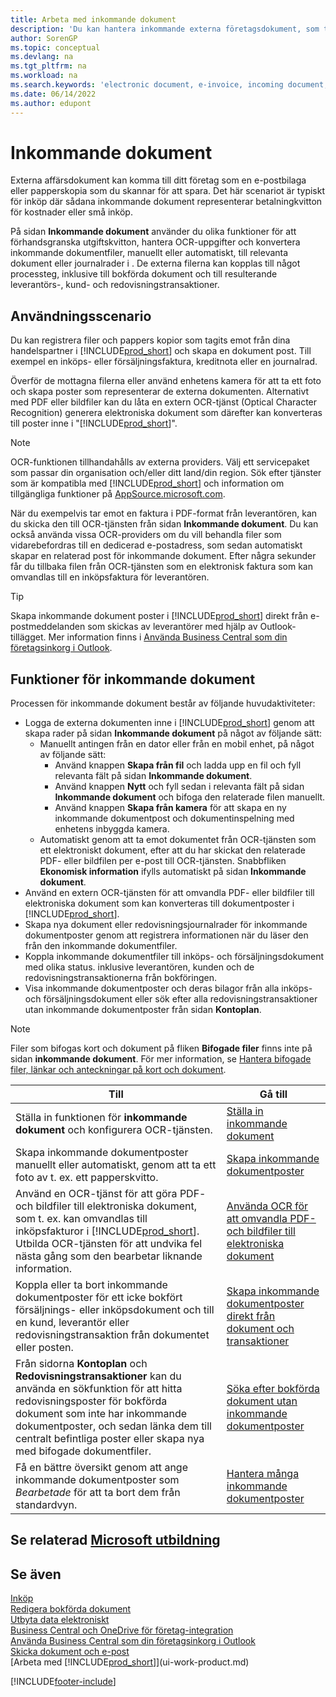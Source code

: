 ```yaml
---
title: Arbeta med inkommande dokument
description: 'Du kan hantera inkommande externa företagsdokument, som till exempel betalningsinleveranser eller PDF-filer, hantera OCR-uppgifter och konvertera filer till elektroniska dokument och poster.'
author: SorenGP
ms.topic: conceptual
ms.devlang: na
ms.tgt_pltfrm: na
ms.workload: na
ms.search.keywords: 'electronic document, e-invoice, incoming document, OCR, ecommerce, document exchange, import invoice'
ms.date: 06/14/2022
ms.author: edupont
---
```

# <a name="incoming-documents"></a><a name="incoming-documents"></a>Inkommande dokument

Externa affärsdokument kan komma till ditt företag som en e-postbilaga eller papperskopia som du skannar för att spara. Det här scenariot är typiskt för inköp där sådana inkommande dokument representerar betalningkvitton för kostnader eller små inköp.

På sidan **Inkommande dokument** använder du olika funktioner för att förhandsgranska utgiftskvitton, hantera OCR-uppgifter och konvertera inkommande dokumentfiler, manuellt eller automatiskt, till relevanta dokument eller journalrader i . De externa filerna kan kopplas till något processteg, inklusive till bokförda dokument och till resulterande leverantörs-, kund- och redovisningstransaktioner.

## <a name="usage-scenario"></a><a name="usage-scenario"></a>Användningsscenario

Du kan registrera filer och pappers kopior som tagits emot från dina handelspartner i [!INCLUDE[prod_short](includes/prod_short.md)] och skapa en dokument post. Till exempel en inköps- eller försäljningsfaktura, kreditnota eller en journalrad.

Överför de mottagna filerna eller använd enhetens kamera för att ta ett foto och skapa poster som representerar de externa dokumenten. Alternativt med PDF eller bildfiler kan du låta en extern OCR-tjänst (Optical Character Recognition) generera elektroniska dokument som därefter kan konverteras till poster inne i "[!INCLUDE[prod_short](includes/prod_short.md)]".

> [!NOTE]
> OCR-funktionen tillhandahålls av externa providers. Välj ett servicepaket som passar din organisation och/eller ditt land/din region. Sök efter tjänster som är kompatibla med [!INCLUDE[prod_short](includes/prod_short.md)] och information om tillgängliga funktioner på [AppSource.microsoft.com](https://go.microsoft.com/fwlink/?linkid=2081646).

När du exempelvis tar emot en faktura i PDF-format från leverantören, kan du skicka den till OCR-tjänsten från sidan **Inkommande dokument**. Du kan också använda vissa OCR-providers om du vill behandla filer som vidarebefordras till en dedicerad e-postadress, som sedan automatiskt skapar en relaterad post för inkommande dokument. Efter några sekunder får du tillbaka filen från OCR-tjänsten som en elektronisk faktura som kan omvandlas till en inköpsfaktura för leverantören.

> [!TIP]
> Skapa inkommande dokument poster i [!INCLUDE[prod_short](includes/prod_short.md)] direkt från e-postmeddelanden som skickas av leverantörer med hjälp av Outlook-tillägget. Mer information finns i [Använda Business Central som din företagsinkorg i Outlook](work-outlook-addin.md).

## <a name="incoming-document-features"></a><a name="incoming-document-features"></a>Funktioner för inkommande dokument

Processen för inkommande dokument består av följande huvudaktiviteter:

* Logga de externa dokumenten inne i [!INCLUDE[prod_short](includes/prod_short.md)] genom att skapa rader på sidan **Inkommande dokument** på något av följande sätt:
  * Manuellt antingen från en dator eller från en mobil enhet, på något av följande sätt:
    * Använd knappen **Skapa från fil** och ladda upp en fil och fyll relevanta fält på sidan **Inkommande dokument**.
    * Använd knappen **Nytt** och fyll sedan i relevanta fält på sidan **Inkommande dokument** och bifoga den relaterade filen manuellt.
    * Använd knappen **Skapa från kamera** för att skapa en ny inkommande dokumentpost och dokumentinspelning med enhetens inbyggda kamera.
  * Automatiskt genom att ta emot dokumentet från OCR-tjänsten som ett elektroniskt dokument, efter att du har skickat den relaterade PDF- eller bildfilen per e-post till OCR-tjänsten. Snabbfliken **Ekonomisk information** ifylls automatiskt på sidan **Inkommande dokument**.
* Använd en extern OCR-tjänsten för att omvandla PDF- eller bildfiler till elektroniska dokument som kan konverteras till dokumentposter i [!INCLUDE[prod_short](includes/prod_short.md)].
* Skapa nya dokument eller redovisningsjournalrader för inkommande dokumentposter genom att registrera informationen när du läser den från den inkommande dokumentfiler.
* Koppla inkommande dokumentfiler till inköps- och försäljningsdokument med olika status. inklusive leverantören, kunden och de redovisningstransaktionerna från bokföringen.
* Visa inkommande dokumentposter och deras bilagor från alla inköps- och försäljningsdokument eller sök efter alla redovisningstransaktioner utan inkommande dokumentposter från sidan **Kontoplan**.

> [!NOTE]
> Filer som bifogas kort och dokument på fliken **Bifogade filer** finns inte på sidan **inkommande dokument**. För mer information, se [Hantera bifogade filer, länkar och anteckningar på kort och dokument](ui-how-add-link-to-record.md).

| Till | Gå till |
| --- | --- |
| Ställa in funktionen för **inkommande dokument** och konfigurera OCR-tjänsten. |[Ställa in inkommande dokument](across-how-setup-income-documents.md) |
| Skapa inkommande dokumentposter manuellt eller automatiskt, genom att ta ett foto av t. ex. ett papperskvitto. |[Skapa inkommande dokumentposter](across-how-create-income-document-records.md) |
| Använd en OCR-tjänst för att göra PDF- och bildfiler till elektroniska dokument, som t. ex. kan omvandlas till inköpsfakturor i [!INCLUDE[prod_short](includes/prod_short.md)]. Utbilda OCR-tjänsten för att undvika fel nästa gång som den bearbetar liknande information. |[Använda OCR för att omvandla PDF- och bildfiler till elektroniska dokument](across-how-use-ocr-pdf-images-files.md) |
| Koppla eller ta bort inkommande dokumentposter för ett icke bokfört försäljnings- eller inköpsdokument och till en kund, leverantör eller redovisningstransaktion från dokumentet eller posten. |[Skapa inkommande dokumentposter direkt från dokument och transaktioner](across-how-connect-disconnect-income-document-records.md) |
| Från sidorna **Kontoplan** och **Redovisningstransaktioner** kan du använda en sökfunktion för att hitta redovisningsposter för bokförda dokument som inte har inkommande dokumentposter, och sedan länka dem till centralt befintliga poster eller skapa nya med bifogade dokumentfiler. |[Söka efter bokförda dokument utan inkommande dokumentposter](across-how-find-posted-documents-without-income-document-records.md) |
| Få en bättre översikt genom att ange inkommande dokumentposter som *Bearbetade* för att ta bort dem från standardvyn. |[Hantera många inkommande dokumentposter](across-how-manage-many-income-document-records.md) |

## <a name="see-related-microsoft-training"></a><a name="see-related-microsoft-training"></a>Se relaterad [Microsoft utbildning](/training/modules/incoming-documents-dynamics-365-business-central/)

## <a name="see-also"></a><a name="see-also"></a>Se även

[Inköp](purchasing-manage-purchasing.md)  
[Redigera bokförda dokument](across-edit-posted-document.md)  
[Utbyta data elektroniskt](across-data-exchange.md)  
[Business Central och OneDrive för företag-integration](across-onedrive-overview.md)  
[Använda Business Central som din företagsinkorg i Outlook](work-outlook-addin.md)  
[Skicka dokument och e-post](ui-how-send-documents-email.md)  
[Arbeta med [!INCLUDE[prod_short](includes/prod_short.md)]](ui-work-product.md)  


[!INCLUDE[footer-include](includes/footer-banner.md)]
